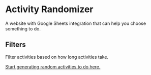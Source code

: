 # Activity Randomizer
A website with Google Sheets integration that can help you choose something to do.

## Filters
Filter activities based on how long activities take.

[Start generating random activities to do here.](https://activityrandomizer.com/)
